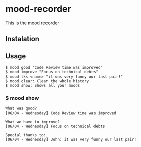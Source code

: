 # mood-recorder

This is the mood recorder


## Instalation

## Usage
```
$ mood good "Code Review time was improved"
$ mood improve "Focus on technical debts"
$ mood tks <name> "it was very funny our last pair!"
$ mood clear: Clean the whole history
$ mood show: Shows all your moods
```


### $ mood show

```
What was good?
[06/04 - Wednesday] Code Review time was improved

What we have to improve?
[06/04 - Wednesday] Focus on technical debts

Special thanks to:
[06/04 - Wednesday] John: it was very funny our last pair!
```